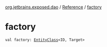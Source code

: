 [org.jetbrains.exposed.dao](../index.md) / [Reference](index.md) / [factory](.)

# factory

`val factory: `[`EntityClass`](../-entity-class/index.md)`<ID, Target>`